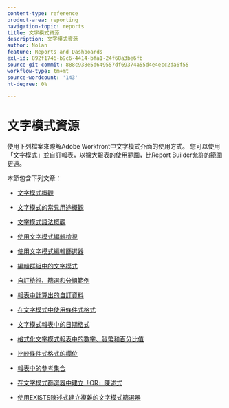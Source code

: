 ```yaml
---
content-type: reference
product-area: reporting
navigation-topic: reports
title: 文字模式資源
description: 文字模式資源
author: Nolan
feature: Reports and Dashboards
exl-id: 892f1746-b9c6-4414-bfa1-24f68a3be6fb
source-git-commit: 888c938e5d649557df69374a55d4e4ecc2da6f55
workflow-type: tm+mt
source-wordcount: '143'
ht-degree: 0%

---
```


# 文字模式資源

<!--
<p data-mc-conditions="QuicksilverOrClassic.Draft mode">(NOTE: Alina: This is the section article with links to all other articles in this section)</p>
-->

使用下列檔案來瞭解Adobe Workfront中文字模式介面的使用方式。 您可以使用「文字模式」並自訂報表，以擴大報表的使用範圍，比Report Builder允許的範圍更遠。

本節包含下列文章：

* [文字模式概觀](../../../reports-and-dashboards/reports/text-mode/understand-text-mode.md)
* [文字模式的常見用途概觀](../../../reports-and-dashboards/reports/text-mode/understand-common-uses-text-mode.md)
* [文字模式語法概觀](../../../reports-and-dashboards/reports/text-mode/text-mode-syntax-overview.md)
* [使用文字模式編輯檢視](../../../reports-and-dashboards/reports/text-mode/edit-text-mode-in-view.md)
* [使用文字模式編輯篩選器](../../../reports-and-dashboards/reports/text-mode/edit-text-mode-in-filter.md)
* [編輯群組中的文字模式](../../../reports-and-dashboards/reports/text-mode/edit-text-mode-in-grouping.md)
* [自訂檢視、篩選和分組範例](../../../reports-and-dashboards/reports/custom-view-filter-grouping-samples/custom-view-filter-grouping-samples.md)

   <!--
  <MadCap:conditionalText data-mc-conditions="QuicksilverOrClassic.Draft mode">
  (NOTE: this is linked here although from another section)
  </MadCap:conditionalText>
  -->

* [報表中計算出的自訂資料](../../../reports-and-dashboards/reports/calc-cstm-data-reports/calculated-custom-data-reports.md)

   <!--
  <MadCap:conditionalText data-mc-conditions="QuicksilverOrClassic.Draft mode">
  (NOTE: this is linked here although from another section)
  </MadCap:conditionalText>
  -->

* [在文字模式中使用條件式格式](../../../reports-and-dashboards/reports/text-mode/use-conditional-formatting-text-mode.md)
* [文字模式報表中的日期格式](../../../reports-and-dashboards/reports/text-mode/format-dates-in-text-mode-reports.md)
* [格式化文字模式報表中的數字、貨幣和百分比值](../../../reports-and-dashboards/reports/text-mode/format-numbers-in-text-mode-reports.md)
* [比較條件式格式的欄位](../../../reports-and-dashboards/reports/text-mode/compare-fields-conditional-formatting.md)
* [報表中的參考集合](../../../reports-and-dashboards/reports/text-mode/reference-collections-report.md)
* [在文字模式篩選器中建立「OR」陳述式](../../../reports-and-dashboards/reports/text-mode/create-or-statements-in-filters-text-mode.md)
* [使用EXISTS陳述式建立複雜的文字模式篩選器](../../../reports-and-dashboards/reports/text-mode/create-complex-text-mode-filters-using-exists-statements.md)
   <!--outdated link: * [Basic Report Creation Program for the new Workfront experience](https://one.workfront.com/s/basic-report-creation-program)-->
